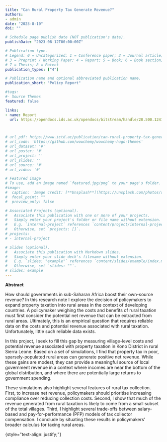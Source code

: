 ```yaml
---
title: "Can Rural Property Tax Generate Revenue?"
authors:
- admin
date: "2023-8-10"
doi: ""

# Schedule page publish date (NOT publication's date).
publishDate: "2023-08-12T00:00:00Z"

# Publication type.
# Legend: 0 = Uncategorized; 1 = Conference paper; 2 = Journal article;
# 3 = Preprint / Working Paper; 4 = Report; 5 = Book; 6 = Book section;
# 7 = Thesis; 8 = Patent
publication_types: ["4"]

# Publication name and optional abbreviated publication name.
publication_short: "Policy Report"

#tags:
#- Source Themes
featured: false

links:
- name: Report
  url: https://opendocs.ids.ac.uk/opendocs/bitstream/handle/20.500.12413/18281/ICTD_WP185.pdf?sequence=4&isAllowed=y



# url_pdf: https://www.ictd.ac/publication/can-rural-property-tax-generate-revenue-a-simple-accounting-exercise-in-sierra-leone/
# url_code: 'https://github.com/wowchemy/wowchemy-hugo-themes'
# url_dataset: '#'
# url_poster: '#'
# url_project: ''
# url_slides: ''
# url_source: '#'
# url_video: '#'

# Featured image
# To use, add an image named `featured.jpg/png` to your page's folder. 
#image:
#  caption: 'Image credit: [**Unsplash**](https://unsplash.com/photos/s9CC2SKySJM)'
#  focal_point: ""
#  preview_only: false

# Associated Projects (optional).
#   Associate this publication with one or more of your projects.
#   Simply enter your project's folder or file name without extension.
#   E.g. `internal-project` references `content/project/internal-project/index.md`.
#   Otherwise, set `projects: []`.
# projects:
# - internal-project

# Slides (optional).
#   Associate this publication with Markdown slides.
#   Simply enter your slide deck's filename without extension.
#   E.g. `slides: "example"` references `content/slides/example/index.md`.
#   Otherwise, set `slides: ""`.
# slides: example
---
```


**Abstract** 


How should governments in sub-Saharan Africa boost their own-source revenue? In this research note I explore the decision of policymakers to expand property taxation into rural areas in the context of developing countries. A policymaker weighing the costs and benefits of rural taxation must first consider the potential net revenue that can be extracted from rural areas. Ultimately, this is an empirical question that requires reliable data on the costs and potential revenue associated with rural taxation. Unfortunately, little such reliable data exists.

In this project, I seek to fill this gap by measuring village-level costs and potential revenue associated with property taxation in Kono District in rural Sierra Leone. Based on a set of simulations, I find that property tax in poor, sparsely-populated rural areas can generate positive net revenue. While these gains are modest, they can provide a meaningful source of local government revenue in a context where incomes are near the bottom of the global distribution, and where there are potentially large returns to government spending.

These simulations also highlight several features of rural tax collection. First, to increase net revenue, policymakers should prioritise increasing compliance over reducing collection costs. Second, I show that much of the revenue generated from rural taxation is likely to come from a small subset of the total villages. Third, I highlight several trade-offs between salary-based and pay-for-performance (PFP) models of tax collector compensation. I conclude by situating these results in policymakers' broader calculus for taxing rural areas.



{style="text-align: justify;"}